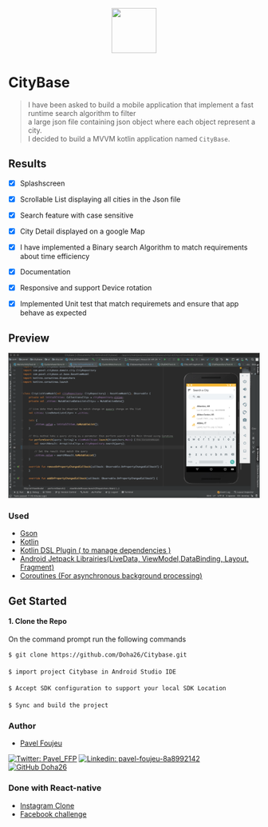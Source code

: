 <p align="center">
    <img width="90" height="90" src="https://i.ibb.co/qWx3NHL/ic-launcher-round.png">
</p>


# CityBase

>I have been asked to build a mobile application that implement a fast runtime search algorithm to filter  
> a large json file containing json object where each object represent a city.  
> I decided to build a MVVM kotlin application named `CityBase`.
 
 ## Results
- [x] Splashscreen
- [x] Scrollable List displaying all cities in the Json file
- [x] Search feature with case sensitive
- [x] City Detail displayed on a google Map
- [x] I have implemented a Binary search Algorithm to match requirements about time efficiency
- [x] Documentation
- [x] Responsive and support Device rotation
- [x] Implemented Unit test that match requiremets and ensure that app behave as expected


##  Preview
![App-demo](./app/src/demo/demo1.png)



### Used

 - [Gson](https://github.com/google/gson)
 - [Kotlin](https://kotlinlang.org/)
 - [Kotlin DSL Plugin ( to manage dependencies )](https://docs.gradle.org/current/userguide/kotlin_dsl.html)
 - [Android Jetpack Librairies(LiveData, ViewModel,DataBinding, Layout, Fragment)](https://developer.android.com/jetpack)
 - [Coroutines (For asynchronous background processing)](https://kotlinlang.org/docs/reference/coroutines-overview.html)
 
 ## Get Started
 
 #### 1. Clone the Repo
 
 On the command prompt run the following commands
 ```sh
 $ git clone https://github.com/Doha26/Citybase.git
 
 $ import project Citybase in Android Studio IDE
 
 $ Accept SDK configuration to support your local SDK Location 
 
$ Sync and build the project

 ```
 
 ### Author

*	[Pavel Foujeu](mailto:foujeupavel@gmail.com)  
 
   [![Twitter: Pavel_FFP](https://img.shields.io/twitter/follow/Pavel_FFP?style=social)](https://twitter.com/Pavel_FFP)
   [![Linkedin: pavel-foujeu-8a8992142](https://img.shields.io/badge/-Pavel%20Foujeu%20-blue?style=flat-square&logo=Linkedin&logoColor=white&link=https://www.linkedin.com/in/pavel-foujeu-8a8992142/)](https://www.linkedin.com/in/pavel-foujeu-8a8992142/)
   [![GitHub Doha26](https://img.shields.io/github/followers/Doha26?label=follow&style=social)](https://github.com/Doha26)


 
 ### Done with React-native
 
 *	[Instagram Clone ](https://github.com/Doha26/Instagram-clone)
 *	[Facebook challenge ](https://github.com/Doha26/Facebook-React-native)

